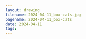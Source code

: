 ```yaml
---
layout: drawing
filename: 2024-04-11_box-cats.jpg
pagename: 2024-04-11_box-cats
date: 2024-04-11
tags:
---
```

